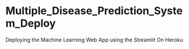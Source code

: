 # Multiple_Disease_Prediction_System_Deploy
Deploying the Machine Learning Web App using the Streamlit On Heroku

